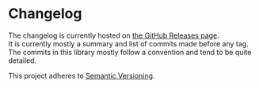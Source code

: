 # Changelog

The changelog is currently hosted on [the GitHub Releases page](https://github.com/agilgur5/react-signature-canvas/releases).<br>
It is currently mostly a summary and list of commits made before any tag.
The commits in this library mostly follow a convention and tend to be quite detailed.

This project adheres to [Semantic Versioning](http://semver.org/).
